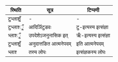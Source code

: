 | स्थिति | सूत्र | टिप्पणी |
| ----- | ------- | ------ |
| टुभ्लाश‍ृँ॒ | - | - |
| टुभ्लाश्‍ृँ॒ | आदिर्ञिटुडवः | टु-इत्यस्य इत्संज्ञा |
| भ्लाश्‍ृँ॒ | उपदेशेऽजनुनासिक इत् | ऋँ-इत्यस्य इत्संज्ञा |
| टुभ्लाश‍ृँ॒ | अनुदात्तङित आत्मनेपदम् | इति आत्मनेपदम् |
| भ्लाश्‍ | तस्य लोपः | इत्संज्ञकस्य लोपः |

